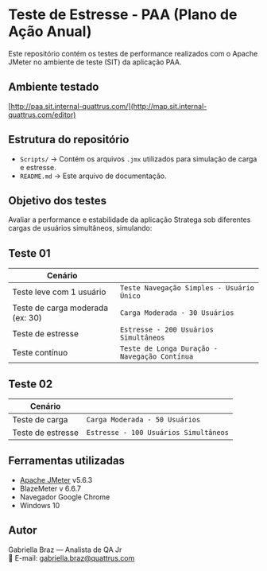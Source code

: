 # Teste de Estresse - PAA (Plano de Ação Anual)

Este repositório contém os testes de performance realizados com o Apache JMeter no ambiente de teste (SIT) da aplicação PAA.

## Ambiente testado

[http://paa.sit.internal-quattrus.com/](http://map.sit.internal-quattrus.com/editor)

## Estrutura do repositório

- `Scripts/` → Contém os arquivos `.jmx` utilizados para simulação de carga e estresse.
- `README.md` → Este arquivo de documentação.

## Objetivo dos testes

Avaliar a performance e estabilidade da aplicação Stratega sob diferentes cargas de usuários simultâneos, simulando:

## Teste 01

| Cenário                          |         |
| -------------------------------- | --------------------------------------------- |
| Teste leve com 1 usuário         | `Teste Navegação Simples - Usuário Único`     |
| Teste de carga moderada (ex: 30) | `Carga Moderada - 30 Usuários`                |
| Teste de estresse                | `Estresse - 200 Usuários Simultâneos`         |
| Teste contínuo                   | `Teste de Longa Duração - Navegação Contínua` |

## Teste 02

| Cenário                          |         |
| -------------------------------- | --------------------------------------------- |
| Teste de carga                   | `Carga Moderada - 50 Usuários`                |
| Teste de estresse                | `Estresse - 100 Usuários Simultâneos`         |

## Ferramentas utilizadas

- [Apache JMeter](https://jmeter.apache.org/) v5.6.3
- BlazeMeter v 6.6.7
- Navegador Google Chrome
- Windows 10

## Autor

Gabriella Braz — Analista de QA Jr  
📧 E-mail: gabriella.braz@quattrus.com
